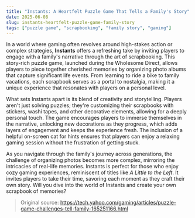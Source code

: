 ```yaml
---
title: "Instants: A Heartfelt Puzzle Game That Tells a Family's Story"
date: 2025-06-08
slug: instants-heartfelt-puzzle-game-family-story
tags: ["puzzle game", "scrapbooking", "family story", "gaming"]
---
```


In a world where gaming often revolves around high-stakes action or complex strategies, **Instants** offers a refreshing take by inviting players to engage with a family's narrative through the art of scrapbooking. This story-rich puzzle game, launched during the Wholesome Direct, allows players to piece together cherished memories by organizing photo albums that capture significant life events. From learning to ride a bike to family vacations, each scrapbook serves as a portal to nostalgia, making it a unique experience that resonates with players on a personal level.

What sets Instants apart is its blend of creativity and storytelling. Players aren't just solving puzzles; they're customizing their scrapbooks with stickers, washi tapes, and other decorative elements, allowing for a deeply personal touch. The game encourages players to immerse themselves in the narrative, unlocking new decorations as they progress, which adds layers of engagement and keeps the experience fresh. The inclusion of a helpful on-screen cat for hints ensures that players can enjoy a relaxing gaming session without the frustration of getting stuck.

As you navigate through the family's journey across generations, the challenge of organizing photos becomes more complex, mirroring the intricacies of real-life memories. Instants is perfect for those who enjoy cozy gaming experiences, reminiscent of titles like *A Little to the Left*. It invites players to take their time, savoring each moment as they craft their own story. Will you dive into the world of Instants and create your own scrapbook of memories?

> Original source: https://tech.yahoo.com/gaming/articles/puzzle-game-challenges-tell-family-165251166.html